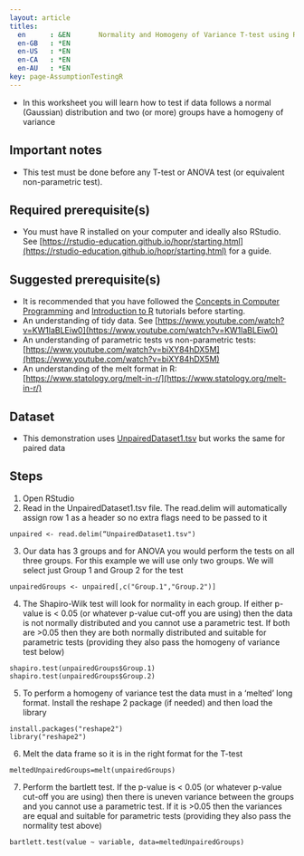 ```yaml
---
layout: article
titles:
  en      : &EN       Normality and Homogeny of Variance T-test using R Worksheet
  en-GB   : *EN
  en-US   : *EN
  en-CA   : *EN
  en-AU   : *EN
key: page-AssumptionTestingR
---
```


*	In this worksheet you will learn how to test if data follows a normal (Gaussian) distribution and two (or more) groups have a homogeny of variance

## Important notes
*	This test must be done before any T-test or ANOVA test (or equivalent non-parametric test). 


## Required prerequisite(s)
*	You must have R installed on your computer and ideally also RStudio. See [https://rstudio-education.github.io/hopr/starting.html](https://rstudio-education.github.io/hopr/starting.html) for a guide.


## Suggested prerequisite(s)
* It is recommended that you have followed the [Concepts in Computer Programming](https://conmeehan.github.io/PathogenDataCourse/ConceptsInComputerProgramming) and [Introduction to R](https://conmeehan.github.io/PathogenDataCourse/IntroToR) tutorials before starting.
*	An understanding of tidy data. See [https://www.youtube.com/watch?v=KW1laBLEiw0](https://www.youtube.com/watch?v=KW1laBLEiw0)
*	An understanding of parametric tests vs non-parametric tests: [https://www.youtube.com/watch?v=biXY84hDX5M](https://www.youtube.com/watch?v=biXY84hDX5M)
*	An understanding of the melt format in R: [https://www.statology.org/melt-in-r/](https://www.statology.org/melt-in-r/)


## Dataset
*	This demonstration uses [UnpairedDataset1.tsv](https://conmeehan.github.io/PathogenDataCourse/Datasets/UnpairedDataset1.tsv) but works the same for paired data

## Steps
1.	Open RStudio
2.	Read in the UnpairedDataset1.tsv file. The read.delim will automatically assign row 1 as a header so no extra flags need to be passed to it
```console
unpaired <- read.delim(“UnpairedDataset1.tsv")
```
3.	Our data has 3 groups and for ANOVA you would perform the tests on all three groups. For this example we will use only two groups. We will select just Group 1 and Group 2 for the test
```console
unpairedGroups <- unpaired[,c("Group.1","Group.2")]
```
4.	The Shapiro-Wilk test will look for normality in each group. If either p-value is < 0.05 (or whatever p-value cut-off you are using) then the data is not normally distributed and you cannot use a parametric test. If both are >0.05 then they are both normally distributed and suitable for parametric tests (providing they also pass the homogeny of variance test below)
```console
shapiro.test(unpairedGroups$Group.1) 
shapiro.test(unpairedGroups$Group.2)
```
5.	To perform a homogeny of variance test the data must in a ‘melted’ long format. Install the reshape 2 package (if needed) and then load the library
```console
install.packages("reshape2")
library("reshape2")
```
6.	Melt the data frame so it is in the right format for the T-test
```console
meltedUnpairedGroups=melt(unpairedGroups)
```
7.	Perform the bartlett test. If the p-value is < 0.05 (or whatever p-value cut-off you are using) then there is uneven variance between the groups and you cannot use a parametric test. If it is >0.05 then the variances are equal and suitable for parametric tests (providing they also pass the normality test above)
```console
bartlett.test(value ~ variable, data=meltedUnpairedGroups)
```

